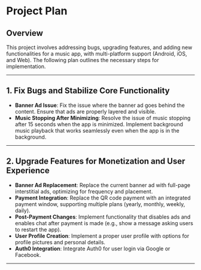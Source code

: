 # Project Plan

## Overview
This project involves addressing bugs, upgrading features, and adding new functionalities for a music app, with multi-platform support (Android, iOS, and Web). The following plan outlines the necessary steps for implementation.

---

## 1. **Fix Bugs and Stabilize Core Functionality**

- **Banner Ad Issue**: Fix the issue where the banner ad goes behind the content. Ensure that ads are properly layered and visible.
- **Music Stopping After Minimizing**: Resolve the issue of music stopping after 15 seconds when the app is minimized. Implement background music playback that works seamlessly even when the app is in the background.

---
## 2. **Upgrade Features for Monetization and User Experience**

- **Banner Ad Replacement**: Replace the current banner ad with full-page interstitial ads, optimizing for frequency and placement.
- **Payment Integration**: Replace the QR code payment with an integrated payment window, supporting multiple plans (yearly, monthly, weekly, daily).
- **Post-Payment Changes**: Implement functionality that disables ads and enables chat after payment is made (e.g., show a message asking users to restart the app).
- **User Profile Creation**: Implement a proper user profile with options for profile pictures and personal details.
- **Auth0 Integration**: Integrate Auth0 for user login via Google or Facebook.

---




